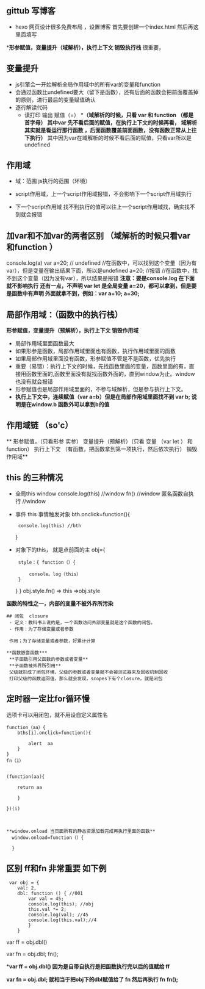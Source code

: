 ## gittub 写博客
- hexo 网页设计很多免费布局 ，设置博客 首先要创建一个index.html 然后再这里面填写

***形参赋值，变量提升（域解析），执行上下文 销毁执行栈** 很重要，



## 变量提升
  - js引擎会一开始解析全局作用域中的所有var的变量和function
  - 会通过函数比undefined要大（留下是函数），还有后面的函数会把前面覆盖掉的原则，进行最后的变量赋值确认
  - 逐行解读代码
    - 读打印 输出 赋值（=）
  ***（域解析的时候，只看 var 和 function （都是首字母） 其中var 先不看后面的赋值，在执行上下文的时候再看， 域解析其实就是看运行那行函数 ，后面函数覆盖前面函数，没有函数正常从上往下执行）** 其中因为var在域解析的时候不看后面的赋值，只看var所以是undefined

## 作用域
  - 域：范围  js执行的范围（环境）


  - script作用域，上一个script作用域报错，不会影响下一个script作用域执行
  - 下一个script作用域 找不到执行的值可以往上一个script作用域找，确实找不到就会报错



## 加var和不加var的两者区别  （域解析的时候只看var 和function ）
 console.log(a) 
var a=20; // undefined  //在函数中，可以找到这个变量（因为有var），但是变量在输出结果下面，所以是undefined
    a=20; //报错        //在函数中，找不到这个变量（因为没有var），所以结果是报错
**注意：要是console.log 在下面就不影响执行**
**还有一点，不声明 var let  是全局变量 a=20，都可以拿到，但是要是函数中有声明 外面就拿不到，例如：var a=10;  a=30;** 



     

## 局部作用域：（函数中的执行栈）
**形参赋值，变量提升（预解析），执行上下文 销毁作用域**
  - 局部作用域里面函数最大
  - 如果形参是函数，局部作用域里面也有函数，执行作用域里面的函数
  - 如果局部作用域里面没有函数，形参赋值不管是不是函数，优先执行
  - 重要（易错）：执行上下文的时候，先找函数里面的变量，函数里面的有，直接用函数里面的,函数里面没有就找函数外面的，直到window为止。window也没有就会报错
  - 形参赋值也是局部作用域里面的，不参与域解析，但是参与执行上下文。
  - **执行上下文中，连续赋值（var a=b）但是在局部作用域里面找不到 var b; 说明是在window.b 函数外可以拿到b的值**
  

  ## 作用域链 （so'c）

  **
  形参赋值，（只看形参 实参）
  变量提升（预解析）（只看 变量 （var let ） 和function）
  执行上下文 （有函数，把函数拿到第一项执行，然后依次执行）
  销毁作用域**


  ## this 的三种情况
   - 全局this window
     console.log(this)    //window
     fn()                 //window
     匿名函数自执行        //window

   - 事件 this 事情触发对象
      bth.onclick=function(){

          console.log(this) //bth
      }

   - 对象下的this， 就是点前面的主
      obj={

          style：{ function（）{
                    
              console。log（this）
          }
       }
    }
    obj.style.fn()  => this =>obj.style
    
  **函数的特性之一，内部的变量不被外界所污染**

    ## 闭包  closure
     - 定义：教科书上说的是，一个函数访问外部变量就是这个函数的闭包。
     - 作用：为了存储变量或者参数

     作用；为了存储变量或者参数，好累计计算

    **函数嵌套函数***
     **子函数引用父函数的参数或者变量**
     **子函数被外界所引用**
     父级就形成了闭包环境，父级的参数或者变量就不会被浏览器来及回收机制回收
     打印父级的函数返回值，那么就会发现，scopes下有个closure，就是闭包
   
   ## 定时器一定比for循环慢

   选项卡可以用闭包，就不用设自定义属性名

    function（aa）{
        bths[i].onclick=function(){

            alert  aa
        } 
    }
    fn（i）


    (function(aa){

        return aa

        }

    })(i)



    **window.onload 当页面所有的静态资源加载完成再执行里面的函数**
      window.onload=function（）{

      }


## 区别 ff和fn 非常重要 如下例
     var obj = {
        val: 2,
        dbl: function () { //001
            var val = 45;
            console.log(this); //obj
            this.val *= 2;
            console.log(val); //45
            console.log(this.val);//4
            }
        }

   var ff = obj.dbl() 

   var fn = obj.dbl; 
    fn();

***var ff = obj.dbl()  因为是自带自执行是把函数执行完以后的值赋给 ff**

**var fn = obj.dbl;  就相当于把obj下的dbl赋值给了 fn  然后再执行 fn**
  **fn();**


